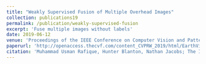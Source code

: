 ```yaml
---
title: "Weakly Supervised Fusion of Multiple Overhead Images"
collection: publications19
permalink: /publication/weakly-supervised-fusion
excerpt: 'Fuse multiple images without labels'
date: 2019-06-12
venue: 'Proceedings of the IEEE Conference on Computer Vision and Pattern Recognition Workshops'
paperurl: 'http://openaccess.thecvf.com/content_CVPRW_2019/html/EarthVision/Rafique_Weakly_Supervised_Fusion_of_Multiple_Overhead_Images_CVPRW_2019_paper.html'
citation: 'Muhammad Usman Rafique, Hunter Blanton, Nathan Jacobs; The IEEE Conference on Computer Vision and Pattern Recognition (CVPR) Workshops, 2019, pp. 0-0'
---
```


